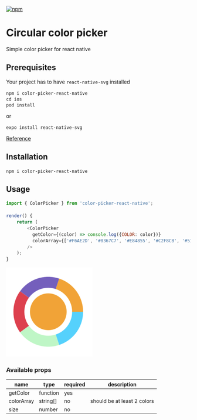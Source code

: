 [![npm](https://img.shields.io/npm/v/color-picker-react-native?style=for-the-badge)](https://www.npmjs.com/package/color-picker-react-native)

# Circular color picker

Simple color picker for react native

## Prerequisites

Your project has to have `react-native-svg` installed

```
npm i color-picker-react-native
cd ios
pod install
```

or

```
expo install react-native-svg
```

[Reference](https://github.com/react-native-svg/react-native-svg#installation)

## Installation

```
npm i color-picker-react-native
```

## Usage

```js
import { ColorPicker } from 'color-picker-react-native';

render() {
    return (
        <ColorPicker
          getColor={(color) => console.log({COLOR: color})}
          colorArray={['#F6AE2D', '#8367C7', '#E84855', '#C2F8CB', '#51D6FF']}
        />
    );
}
```

![color-picker-example](./assets/color-picker-example.png)

### Available props

| name       | type     | required | description                 |
| ---------- | -------- | -------- | --------------------------- |
| getColor   | function | yes      |
| colorArray | string[] | no       | should be at least 2 colors |
| size       | number   | no       |
